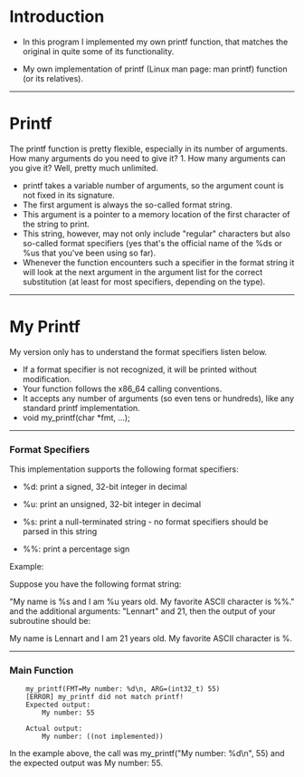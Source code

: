 # Introduction

- In this program I implemented my own printf function, that matches the original in quite some of its functionality.

- My own implementation of printf (Linux man page: man printf) function (or its relatives). 

----

# Printf

The printf function is pretty flexible, especially in its number of arguments. How many arguments do you need to give it? 1. How many arguments can you give it? Well, pretty much unlimited.

- printf takes a variable number of arguments, so the argument count is not fixed in its signature. 
- The first argument is always the so-called format string. 
- This argument is a pointer to a memory location of the first character of the string to print. 
- This string, however, may not only include "regular" characters but also so-called format specifiers (yes that's the official name of the %ds or %us that you've been using so far). 
- Whenever the function encounters such a specifier in the format string it will look at the next argument in the argument list for the correct substitution (at least for most specifiers, depending on the type).

----

# My Printf

My version only has to understand the format specifiers listen below. 
- If a format specifier is not recognized, it will be printed without modification. 
- Your function follows the x86_64 calling conventions.
- It accepts any number of arguments (so even tens or hundreds), like any standard printf implementation.
- void my_printf(char *fmt, ...);

----

### Format Specifiers


This implementation supports the following format specifiers:

- %d: print a signed, 32-bit integer in decimal

- %u: print an unsigned, 32-bit integer in decimal

- %s: print a null-terminated string - no format specifiers should be parsed in this string

- %%: print a percentage sign

Example:

Suppose you have the following format string:

"My name is %s and I am %u years old. My favorite ASCII character is %%."
and the additional arguments: "Lennart" and 21, then the output of your subroutine should be:

My name is Lennart and I am 21 years old. My favorite ASCII character is %.

----

### Main Function

```
    my_printf(FMT=My number: %d\n, ARG=(int32_t) 55)
    [ERROR] my_printf did not match printf!
    Expected output:
        My number: 55

    Actual output:
        My number: ((not implemented))
```

In the example above, the call was my_printf("My number: %d\n", 55) and the expected output was My number: 55.